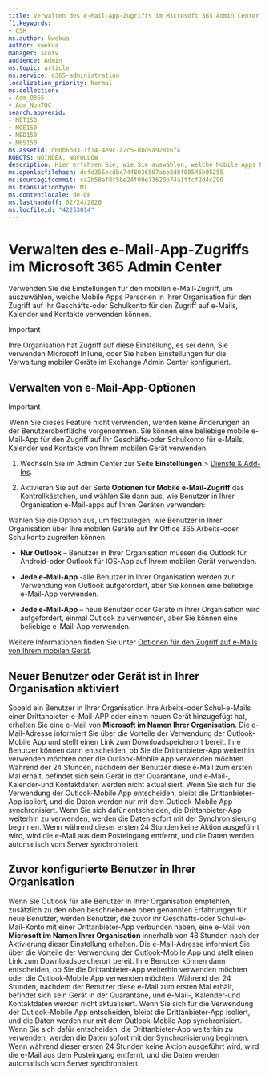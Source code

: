 ```yaml
---
title: Verwalten des e-Mail-App-Zugriffs im Microsoft 365 Admin Center
f1.keywords:
- CSH
ms.author: kwekua
author: kwekua
manager: scotv
audience: Admin
ms.topic: article
ms.service: o365-administration
localization_priority: Normal
ms.collection:
- Adm_O365
- Adm_NonTOC
search.appverid:
- MET150
- MOE150
- MED150
- MBS150
ms.assetid: d00b6b83-1f14-4e9c-a2c5-dbd9a92816f4
ROBOTS: NOINDEX, NOFOLLOW
description: Hier erfahren Sie, wie Sie auswählen, welche Mobile Apps Personen für den Zugriff auf e-Mails, Kalender und Kontakte verwenden können.
ms.openlocfilehash: dcfd356ecdbc7448036507abe8d8f09546b05255
ms.sourcegitcommit: ca2b58ef8f5be24f09e73620b74a1ffcf2d4c290
ms.translationtype: MT
ms.contentlocale: de-DE
ms.lasthandoff: 02/24/2020
ms.locfileid: "42253014"
---
```

# <a name="manage-email-app-access-in-the-microsoft-365-admin-center"></a>Verwalten des e-Mail-App-Zugriffs im Microsoft 365 Admin Center

Verwenden Sie die Einstellungen für den mobilen e-Mail-Zugriff, um auszuwählen, welche Mobile Apps Personen in Ihrer Organisation für den Zugriff auf Ihr Geschäfts-oder Schulkonto für den Zugriff auf e-Mails, Kalender und Kontakte verwenden können.
  
> [!IMPORTANT]
> Ihre Organisation hat Zugriff auf diese Einstellung, es sei denn, Sie verwenden Microsoft InTune, oder Sie haben Einstellungen für die Verwaltung mobiler Geräte im Exchange Admin Center konfiguriert. 
  
## <a name="manage-email-app-options"></a>Verwalten von e-Mail-App-Optionen

> [!IMPORTANT]
>  Wenn Sie dieses Feature nicht verwenden, werden keine Änderungen an der Benutzeroberfläche vorgenommen. Sie können eine beliebige mobile e-Mail-App für den Zugriff auf Ihr Geschäfts-oder Schulkonto für e-Mails, Kalender und Kontakte von Ihrem mobilen Gerät verwenden. 
    
1. Wechseln Sie im Admin Center zur Seite **Einstellungen** \> <a href="https://go.microsoft.com/fwlink/p/?linkid=2053743" target="_blank">Dienste &amp; Add-Ins</a>. 

2. Aktivieren Sie auf der Seite **Optionen für Mobile e-Mail-Zugriff** das Kontrollkästchen, und wählen Sie dann aus, wie Benutzer in Ihrer Organisation e-Mail-apps auf Ihren Geräten verwenden:
  
Wählen Sie die Option aus, um festzulegen, wie Benutzer in Ihrer Organisation über Ihre mobilen Geräte auf Ihr Office 365 Arbeits-oder Schulkonto zugreifen können.
  
- **Nur Outlook** – Benutzer in Ihrer Organisation müssen die Outlook für Android-oder Outlook für IOS-App auf Ihrem mobilen Gerät verwenden. 
    
- **Jede e-Mail-App** -alle Benutzer in Ihrer Organisation werden zur Verwendung von Outlook aufgefordert, aber Sie können eine beliebige e-Mail-App verwenden. 
    
- **Jede e-Mail-App** – neue Benutzer oder Geräte in Ihrer Organisation wird aufgefordert, einmal Outlook zu verwenden, aber Sie können eine beliebige e-Mail-App verwenden. 
    
Weitere Informationen finden Sie unter [Optionen für den Zugriff auf e-Mails von Ihrem mobilen Gerät](access-email-from-a-mobile-device.md).
  
## <a name="new-user-or-device-is-activated-in-your-organization"></a>Neuer Benutzer oder Gerät ist in Ihrer Organisation aktiviert

Sobald ein Benutzer in Ihrer Organisation ihre Arbeits-oder Schul-e-Mails einer Drittanbieter-e-Mail-APP oder einem neuen Gerät hinzugefügt hat, erhalten Sie eine e-Mail von **Microsoft im Namen Ihrer Organisation**. Die e-Mail-Adresse informiert Sie über die Vorteile der Verwendung der Outlook-Mobile App und stellt einen Link zum Downloadspeicherort bereit. Ihre Benutzer können dann entscheiden, ob Sie die Drittanbieter-App weiterhin verwenden möchten oder die Outlook-Mobile App verwenden möchten. Während der 24 Stunden, nachdem der Benutzer diese e-Mail zum ersten Mal erhält, befindet sich sein Gerät in der Quarantäne, und e-Mail-, Kalender-und Kontaktdaten werden nicht aktualisiert. Wenn Sie sich für die Verwendung der Outlook-Mobile App entscheiden, bleibt die Drittanbieter-App isoliert, und die Daten werden nur mit dem Outlook-Mobile App synchronisiert. Wenn Sie sich dafür entscheiden, die Drittanbieter-App weiterhin zu verwenden, werden die Daten sofort mit der Synchronisierung beginnen. Wenn während dieser ersten 24 Stunden keine Aktion ausgeführt wird, wird die e-Mail aus dem Posteingang entfernt, und die Daten werden automatisch vom Server synchronisiert.
  
## <a name="previously-configured-users-in-your-organization"></a>Zuvor konfigurierte Benutzer in Ihrer Organisation

Wenn Sie Outlook für alle Benutzer in Ihrer Organisation empfehlen, zusätzlich zu den oben beschriebenen oben genannten Erfahrungen für neue Benutzer, werden Benutzer, die zuvor ihr Geschäfts-oder Schul-e-Mail-Konto mit einer Drittanbieter-App verbunden haben, eine e-Mail von **Microsoft im Namen Ihrer Organisation** innerhalb von 48 Stunden nach der Aktivierung dieser Einstellung erhalten. Die e-Mail-Adresse informiert Sie über die Vorteile der Verwendung der Outlook-Mobile App und stellt einen Link zum Downloadspeicherort bereit. Ihre Benutzer können dann entscheiden, ob Sie die Drittanbieter-App weiterhin verwenden möchten oder die Outlook-Mobile App verwenden möchten. Während der 24 Stunden, nachdem der Benutzer diese e-Mail zum ersten Mal erhält, befindet sich sein Gerät in der Quarantäne, und e-Mail-, Kalender-und Kontaktdaten werden nicht aktualisiert. Wenn Sie sich für die Verwendung der Outlook-Mobile App entscheiden, bleibt die Drittanbieter-App isoliert, und die Daten werden nur mit dem Outlook-Mobile App synchronisiert. Wenn Sie sich dafür entscheiden, die Drittanbieter-App weiterhin zu verwenden, werden die Daten sofort mit der Synchronisierung beginnen. Wenn während dieser ersten 24 Stunden keine Aktion ausgeführt wird, wird die e-Mail aus dem Posteingang entfernt, und die Daten werden automatisch vom Server synchronisiert. 
  

